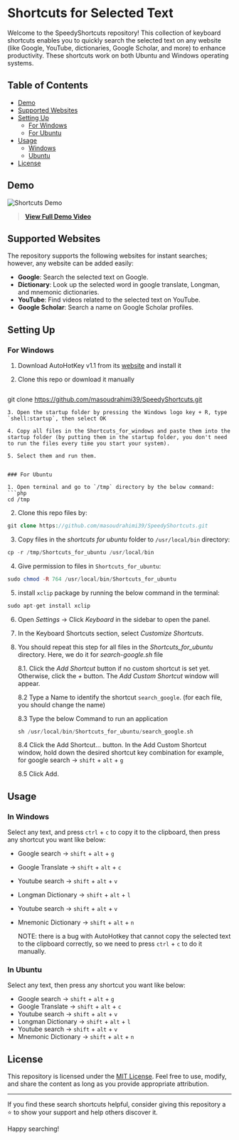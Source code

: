 # Shortcuts for Selected Text

Welcome to the SpeedyShortcuts repository! This collection of keyboard shortcuts enables you to quickly search the selected text on any website (like Google, YouTube, dictionaries, Google Scholar, and more) to enhance productivity. These shortcuts work on both Ubuntu and Windows operating systems.


## Table of Contents

- [Demo](#demo)
- [Supported Websites](#supported-websites)
- [Setting Up](#setting-up)
  - [For Windows](#for-windows)
  - [For Ubuntu](#for-ubuntu)
- [Usage](#usage)
  -  [Windows](#In-windows)
  -  [Ubuntu](#In-ubuntu)
- [License](#license)


## Demo

![Shortcuts Demo](demo.gif)

> [**View Full Demo Video**](demo_video.mp4)


## Supported Websites

The repository supports the following websites for instant searches; however, any website can be added easily:

- **Google**: Search the selected text on Google.
- **Dictionary**: Look up the selected word in google translate, Longman, and mnemonic dictionaries.
- **YouTube**: Find videos related to the selected text on YouTube.
- **Google Scholar**: Search a name on Google Scholar profiles.

## Setting Up

### For Windows

1. Download AutoHotKey v1.1 from its [website](https://www.autohotkey.com/) and install it

2. Clone this repo or download it manually
   ```php
git clone https://github.com/masoudrahimi39/SpeedyShortcuts.git
   ```
3. Open the startup folder by pressing the Windows logo key + R, type `shell:startup`, then select OK

4. Copy all files in the Shortcuts_for_windows and paste them into the startup folder (by putting them in the startup folder, you don't need to run the files every time you start your system).

5. Select them and run them.


### For Ubuntu

1. Open terminal and go to `/tmp` directory by the below command:
  ```php
cd /tmp
```
2. Clone this repo files by:
  ```php
git clone https://github.com/masoudrahimi39/SpeedyShortcuts.git
```
3. Copy files in the *shortcuts for ubuntu* folder to `/usr/local/bin` directory:
  ```php
cp -r /tmp/Shortcuts_for_ubuntu /usr/local/bin
```
4. Give permission to files in `Shortcuts_for_ubuntu`:
```php
sudo chmod -R 764 /usr/local/bin/Shortcuts_for_ubuntu
```
5. install `xclip` package by running the below command in the terminal:
```php
sudo apt-get install xclip
```
6. Open *Settings* -> Click *Keyboard* in the sidebar to open the panel.
7. In the Keyboard Shortcuts section, select *Customize Shortcuts*.
8. You should repeat this step for all files in the *Shortcuts_for_ubuntu* directory. Here, we do it for *search-google.sh* file

   8.1. Click the *Add Shortcut* button if no custom shortcut is set yet. Otherwise, click the *+* button. The *Add Custom Shortcut* window
   will appear.

   8.2 Type a Name to identify the shortcut `search_google`. (for each file, you should change the name)

   8.3 Type the below Command to run an application
     ```php
    sh /usr/local/bin/Shortcuts_for_ubuntu/search_google.sh
    ```

   8.4 Click the Add Shortcut… button. In the Add Custom Shortcut window, hold down the desired shortcut key combination
   for example, for  google search → `shift` + `alt` + `g`

   8.5 Click Add.

## Usage

### In Windows

Select any text, and press `ctrl` + `c` to  copy it to the clipboard, then press any shortcut you want like below:
- Google search → `shift` + `alt` + `g`
- Google Translate → `shift` + `alt` + `c`
- Youtube search → `shift` + `alt` + `v`
- Longman Dictionary → `shift` + `alt` + `l`
- Youtube search → `shift` + `alt` + `v`
- Mnemonic Dictionary → `shift` + `alt` + `n`

  NOTE: there is a bug with AutoHotkey that cannot copy the selected text to the clipboard correctly, so we need to press `ctrl` + `c` to do it manually.

### In Ubuntu

Select any text, then press any shortcut you want like below:
- Google search → `shift` + `alt` + `g`
- Google Translate → `shift` + `alt` + `c`
- Youtube search → `shift` + `alt` + `v`
- Longman Dictionary → `shift` + `alt` + `l`
- Youtube search → `shift` + `alt` + `v`
- Mnemonic Dictionary → `shift` + `alt` + `n`

## License

This repository is licensed under the [MIT License](LICENSE.md). Feel free to use, modify, and share the content as long as you provide appropriate attribution.

---

If you find these search shortcuts helpful, consider giving this repository a ⭐ to show your support and help others discover it.

Happy searching!

